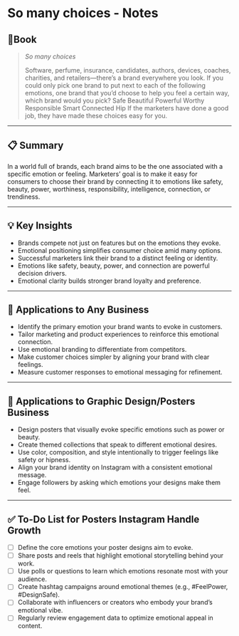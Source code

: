# So many choices - Notes

## 📔Book
> _So many choices_
> 
>  Software, perfume, insurance, candidates, authors, devices, coaches, charities, and retailers—there’s a brand everywhere you look. If you could only pick one brand to put next to each of the following emotions, one brand that you’d choose to help you feel a certain way, which brand would you pick? 
>  Safe 
>  Beautiful 
>  Powerful 
>  Worthy 
>  Responsible 
>  Smart 
>  Connected 
>  Hip 
>  If the marketers have done a good job, they have made these choices easy for you.

---
## 📋 Summary
In a world full of brands, each brand aims to be the one associated with a specific emotion or feeling. Marketers’ goal is to make it easy for consumers to choose their brand by connecting it to emotions like safety, beauty, power, worthiness, responsibility, intelligence, connection, or trendiness.

---
## 💡 Key Insights
- Brands compete not just on features but on the emotions they evoke.
- Emotional positioning simplifies consumer choice amid many options.
- Successful marketers link their brand to a distinct feeling or identity.
- Emotions like safety, beauty, power, and connection are powerful decision drivers.
- Emotional clarity builds stronger brand loyalty and preference.

---
## 🚀 Applications to Any Business
- Identify the primary emotion your brand wants to evoke in customers.
- Tailor marketing and product experiences to reinforce this emotional connection.
- Use emotional branding to differentiate from competitors.
- Make customer choices simpler by aligning your brand with clear feelings.
- Measure customer responses to emotional messaging for refinement.
---
## 🎨 Applications to Graphic Design/Posters Business
- Design posters that visually evoke specific emotions such as power or beauty.
- Create themed collections that speak to different emotional desires.
- Use color, composition, and style intentionally to trigger feelings like safety or hipness.
- Align your brand identity on Instagram with a consistent emotional message.
- Engage followers by asking which emotions your designs make them feel.
---
## ✅ To-Do List for Posters Instagram Handle Growth
- [ ] Define the core emotions your poster designs aim to evoke.
- [ ] Share posts and reels that highlight emotional storytelling behind your work.
- [ ] Use polls or questions to learn which emotions resonate most with your audience.
- [ ] Create hashtag campaigns around emotional themes (e.g., #FeelPower, #DesignSafe).
- [ ] Collaborate with influencers or creators who embody your brand’s emotional vibe.
- [ ] Regularly review engagement data to optimize emotional appeal in content.
